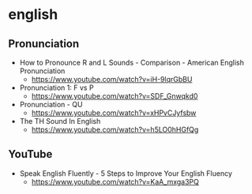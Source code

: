 # english
## Pronunciation
* How to Pronounce R and L Sounds - Comparison - American English Pronunciation
  * https://www.youtube.com/watch?v=iH-9lqrGbBU
* Pronunciation 1: F vs P
  * https://www.youtube.com/watch?v=SDF_Gnwqkd0
* Pronunciation - QU
  * https://www.youtube.com/watch?v=xHPvCJyfsbw
* The TH Sound In English
  * https://www.youtube.com/watch?v=h5LO0hHGfQg

## YouTube
* Speak English Fluently - 5 Steps to Improve Your English Fluency
  * https://www.youtube.com/watch?v=KaA_mxga3PQ
